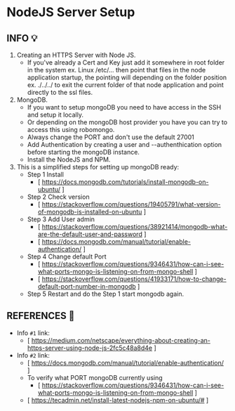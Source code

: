 # NodeJS Server Setup

## INFO :bulb:
1. Creating an HTTPS Server with Node JS.
    - If you've already a Cert and Key just add it somewhere in root folder in the system ex. Linux /etc/...
    then point that files in the node application startup, the pointing will depending on the folder position
    ex. ./../../ to exit the current folder of that node application and point directly to the ssl files.
2. MongoDB.
    - If you want to setup mongoDB you need to have access in the SSH and setup it locally.
    - Or depending on the mongoDB host provider you have you can try to access this using robomongo.
    - Always change the PORT and don't use the default 27001 
    - Add Authentication by creating a user and --authenthication option before starting the mongoDB instance.
    - Install the NodeJS and NPM.
3. This is a simplified steps for setting up mongoDB ready:
    - Step 1 Install
        * [ https://docs.mongodb.com/tutorials/install-mongodb-on-ubuntu/ ]
    - Step 2 Check version
        * [ https://stackoverflow.com/questions/19405791/what-version-of-mongodb-is-installed-on-ubuntu ]
    - Step 3 Add User admin
        * [ https://stackoverflow.com/questions/38921414/mongodb-what-are-the-default-user-and-password ]
        * [ https://docs.mongodb.com/manual/tutorial/enable-authentication/ ]
    - Step 4 Change default Port
        * [ https://stackoverflow.com/questions/9346431/how-can-i-see-what-ports-mongo-is-listening-on-from-mongo-shell ]
        * [ https://stackoverflow.com/questions/41933171/how-to-change-default-port-number-in-mongodb ]
    - Step 5 Restart and do the Step 1 start mongodb again.

## REFERENCES :link:
- Info ``#1`` link:
    * [ https://medium.com/netscape/everything-about-creating-an-https-server-using-node-js-2fc5c48a8d4e ]
- Info ``#2`` link:
    * [ https://docs.mongodb.com/manual/tutorial/enable-authentication/ ]
    - To verify what PORT mongoDB currently using
        * [ https://stackoverflow.com/questions/9346431/how-can-i-see-what-ports-mongo-is-listening-on-from-mongo-shell ]
    * [ https://tecadmin.net/install-latest-nodejs-npm-on-ubuntu/# ]
